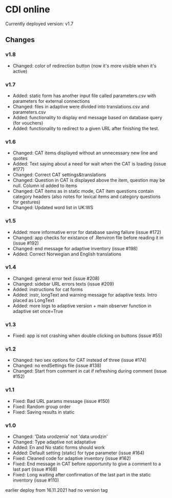 # CDI online
Currently deployed version: v1.7

## Changes
### v1.8
* Changed: color of redirection button (now it's more visible when it's active)

### v1.7
* Added: static form has another input file called parameters.csv with parameters for external connections 
* Changed: files in adaptive were divided into translations.csv and parameters.csv
* Added: functionality to display end message based on database query (for vouchers)
* Added: functionality to redirect to a given URL after finishing the test.

### v1.6
* Changed: CAT items displayed without an unnecessary new line and quotes
* Added: Text saying about a need for wait when the CAT is loading (issue #177)
* Changed: Correct CAT settings&translations
* Changed: Question in CAT is displayed above the item, question may be null. Column id added to items
* Changed: CAT items as in static mode, CAT item questions contain category headers
(also notes for lexical items and category questions for gestures)
* Changed: Updated word list in UK:WS

### v1.5
* Added: more informative error for database saving failure (issue #172)
* Changed: app checks for existance of .Renviron file before reading it in (issue #192)
* Changed: end message for adaptive inventory (issue #198)
* Added: Correct Norwegian and English translations


### v1.4
* Changed: general error text (issue #208)
* Changed: sidebar URL errors texts (issue #209)
* Added: instructions for cat forms
* Added: instr, longText and warning message for adaptive tests. Intro placed as LongText
* Added: more logs to adaptive version + main observer function in adaptive set once=True

### v1.3
* Fixed: app is not crashing when double clicking on buttons (issue #55)

### v1.2
* Changed: two sex options for CAT instead of three (issue #174)
* Changed: no endSettings file (issue #138)
* Changed: Start from comment in cat if refreshing during comment (issue #152)

### v1.1
* Fixed: Bad URL params message (issue #150)
* Fixed: Random group order
* Fixed: Saving results in static

### v1.0
* Changed: 'Data urodzenia' not 'data urodzin'
* Changed: Type adaptive not adaptative
* Added: En and No static forms should work
* Added: Default setting (static) for type parameter (issue #164)
* Fixed: Cleaned code for adaptive inventory (issue #162)
* Fixed: End message in CAT before opportunity to give a comment to a last part (issue #168)
* Fixed: Long waiting after confirmation of the last part in the static inventory (issue #110)

earlier deploy from 16.11.2021 had no version tag

